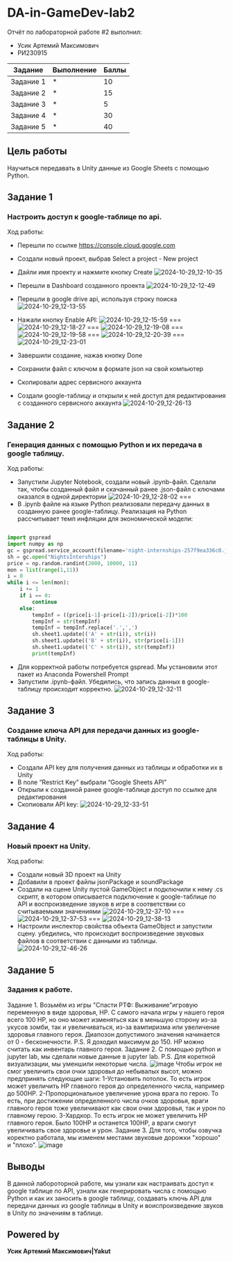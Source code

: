 # DA-in-GameDev-lab2
Отчёт по лабораторной работе #2 выполнил:
- Усик Артемий Максимович
-  РИ230915

| Задание|Выполнение|Баллы|
| ------ | --------| ---- |
|Задание 1| * | 10 |
|Задание 2| * | 15 |
|Задание 3| * | 5  |
|Задание 4| * | 30 |
|Задание 5| * | 40 |


## Цель работы 
Научиться передавать в Unity данные из Google Sheets с помощью Python.

## Задание 1
### Настроить доступ к google-таблице по api.
Ход работы:
- Перешли по ссылке https://console.cloud.google.com
- Создали новый проект, выбрав Select a project - New project
- Дайли имя проекту и нажмите кнопку Create
![2024-10-29_12-10-35](https://github.com/user-attachments/assets/1aaa3b6d-8098-41e1-a71f-38fefa828f3c)
- Перешли в Dashboard созданного проекта
![2024-10-29_12-12-49](https://github.com/user-attachments/assets/1084d743-b95f-48fc-9168-8809099067dc)
- Перешли в google drive api, используя строку поиска
![2024-10-29_12-13-55](https://github.com/user-attachments/assets/9fa9c31d-306a-4630-84dc-c66ed51acd9a)
- Нажали кнопку Enable API:
![2024-10-29_12-15-59](https://github.com/user-attachments/assets/94a22d7d-76c0-411f-83e1-f84572d20f67)
===
![2024-10-29_12-18-27](https://github.com/user-attachments/assets/098ddee4-8fe3-459e-94fe-7cf63963d21c)
===
![2024-10-29_12-19-08](https://github.com/user-attachments/assets/8b3089e7-e2f8-4125-854e-b96f362fe1ac)
===
![2024-10-29_12-19-58](https://github.com/user-attachments/assets/83e521f0-4a49-49b5-8bc0-c7a32ddd0d98)
===
![2024-10-29_12-20-39](https://github.com/user-attachments/assets/b42eac3f-a620-45b7-9f96-ff855b17fefb)
===
![2024-10-29_12-23-01](https://github.com/user-attachments/assets/c96fec6e-6a10-4525-b12b-2df692c39248)

- Завершили создание, нажав кнопку Done
- Сохранили файл с ключом в формате json на свой компьютер
- Скопировали адрес сервисного аккаунта
- Создали google-таблицу и открыли к ней доступ для редактирования с созданного сервисного аккаунта
![2024-10-29_12-26-13](https://github.com/user-attachments/assets/548ca29d-980a-4047-b143-88595b8fade5)

  
## Задание 2
### Генерация данных с помощью Python и их передача в google таблицу.
Ход работы:
- Запустили Jupyter Notebook, создали новый .ipynb-файл. Сделали так, чтобы созданный файл и скачанный ранее .json-файл с ключами оказался в одной директории
![2024-10-29_12-28-02](https://github.com/user-attachments/assets/169966a4-ee08-42e1-b3d2-83d841b3d406)
===
- В .ipynb файле на языке Python реализовали передачу данных в созданную ранее google-таблицу. Реализация на Python рассчитывает темп инфляции для экономической модели:

```py

import gspread
import numpy as np
gc = gspread.service_account(filename='night-internships-257f9ea336c0.json')
sh = gc.open("NightsInterships")
price = np.random.randint(2000, 10000, 11)
mon = list(range(1,11))
i = 0
while i <= len(mon):
    i += 1
    if i == 0:
        continue
    else:
        tempInf = ((price[i-1]-price[i-2])/price[i-2])*100
        tempInf = str(tempInf)
        tempInf = tempInf.replace('.',',')
        sh.sheet1.update(('A' + str(i)), str(i))
        sh.sheet1.update(('B' + str(i)), str(price[i-1]))
        sh.sheet1.update(('C' + str(i)), str(tempInf))
        print(tempInf)

```
- Для корректной работы потребуется gspread. Мы установили этот пакет из Anaconda Powershell Prompt
- Запустили .ipynb-файл. Убедились, что запись данных в google-таблицу происходит корректно.
![2024-10-29_12-32-11](https://github.com/user-attachments/assets/454210f5-4267-46f7-a000-f74369010a0e)


## Задание 3
###  Создание ключа API для передачи данных из google-таблицы в Unity.
Ход работы:
- Создали API key для получения данных из таблицы и обработки их в Unity
- В поле “Restrict Key” выбрали “Google Sheets API”
- Открыли к созданной ранее google-таблице доступ по ссылке для редактирования
- Скопиовали API key:
![2024-10-29_12-33-51](https://github.com/user-attachments/assets/b25f520f-f602-4de7-a9ac-077164fec178)


## Задание 4
###  Новый проект на Unity.
Ход работы:
- Создали новый 3D проект на Unity
- Добавили в проект файлы jsonPackage и soundPackage
- Создали на сцене Unity пустой GameObject и подключили к нему .cs скрипт, в котором описывается подключение к google-таблице по API и воспроизведение звуков в игре в соответствии со считываемыми значениями
![2024-10-29_12-37-10](https://github.com/user-attachments/assets/ad767147-0910-43f7-a861-d3f4c52daa6e)
===
![2024-10-29_12-37-53](https://github.com/user-attachments/assets/e9da3a69-0063-4ce2-b969-b15a06ca0443)
===
![2024-10-29_12-38-13](https://github.com/user-attachments/assets/92612ee2-3d8a-4008-b823-5f63f86819cb)
- Настроили инспектор свойства объекта GameObject и запустили сцену. убедились, что происходит воспроизведение звуковых файлов в соответствии с данными из таблицы.
![2024-10-29_12-46-26](https://github.com/user-attachments/assets/ea67dd6c-916c-4500-bcc3-65f4c75f86c0)


## Задание 5
###  Задания к работе.
Задание 1.
Возьмём из игры "Спасти РТФ: Выживание"игровую переменную в виде здоровья, HP. С самого начала игры у нашего героя всего 100 HP, но оно может изменяться как в меньшую сторону из-за укусов зомби, так и увеличиваться, из-за вампиризма или увеличение здоровья главного героя. Диапозон допустимого значения начинается от 0 - бесконечности. P.S. Я доходил максимум до 150. HP можно считать как инвентарь главного героя.
Задание 2.
С помощью python и jupyter lab, мы сделали новые данные в jupyter lab.
P.S. Для коретной визуализации, мы уменшили некоторые числа.
![image](https://github.com/user-attachments/assets/e6e515b8-fb30-4313-81f3-d5398b0fb3fa)
Чтобы игрок не смог увеличить свои очки здоровья до небывалых высот, можно предпринять следующие шаги:
 1-Установить потолок. То есть игрок может увеличить HP главного героя до определенного числа, например до 500HP. 
 2-Пропорциональное увеличение урона врага по герою. То есть, при достижении определенного числа очков здоровья, враги главного героя тоже увеличивают как свои очки здоровья, так и урон по главному герою.
 3-Хардкор. То есть игрок не может увеличить HP главного героя. Было 100HP и останется 100HP, а враги смогут увеличивать свое здоровье и урон.
Задание 3.
Для того, чтобы озвучка коректно работала, мы изменем местами звуковые дорожки "хорошо" и "плохо".
![image](https://github.com/user-attachments/assets/bc3a7209-e0bc-4da3-9524-502169fca82d)

## Выводы
В данной лабороторной работе, мы узнали как настраивать доступ к google таблице по API, узнали как генерировать числа с помощью Python и как их заносить в google таблицу, создавать ключь API для передачи данных из google таблицы в Unity и воиспроизведение звуков в Unity по значениям в таблице.

## Powered by

**Усик Артемий Максимович|Yakut**
